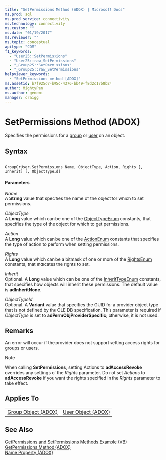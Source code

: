 ```yaml
---
title: "SetPermissions Method (ADOX) | Microsoft Docs"
ms.prod: sql
ms.prod_service: connectivity
ms.technology: connectivity
ms.custom: ""
ms.date: "01/19/2017"
ms.reviewer: ""
ms.topic: conceptual
apitype: "COM"
f1_keywords: 
  - "User25::SetPermissions"
  - "User25::raw_SetPermissions"
  - "_Group25::SetPermissions"
  - "_Group25::raw_SetPermissions"
helpviewer_keywords: 
  - "SetPermissions method [ADOX]"
ms.assetid: b7f925d7-b05c-4376-bb49-f8d2c17b8b24
author: MightyPen
ms.author: genemi
manager: craigg
---
```

# SetPermissions Method (ADOX)
Specifies the permissions for a [group](../../../ado/reference/adox-api/group-object-adox.md) or [user](../../../ado/reference/adox-api/user-object-adox.md) on an object.  
  
## Syntax  
  
```  
  
GroupOrUser.SetPermissions Name, ObjectType, Action, Rights [, Inherit] [, ObjectTypeId]  
```  
  
#### Parameters  
 *Name*  
 A **String** value that specifies the name of the object for which to set permissions.  
  
 *ObjectType*  
 A **Long** value which can be one of the [ObjectTypeEnum](../../../ado/reference/adox-api/objecttypeenum.md) constants, that specifies the type of the object for which to get permissions.  
  
 *Action*  
 A **Long** value which can be one of the [ActionEnum](../../../ado/reference/adox-api/actionenum.md) constants that specifies the type of action to perform when setting permissions.  
  
 *Rights*  
 A **Long** value which can be a bitmask of one or more of the [RightsEnum](../../../ado/reference/adox-api/rightsenum.md) constants, that indicates the rights to set.  
  
 *Inherit*  
 Optional. A **Long** value which can be one of the [InheritTypeEnum](../../../ado/reference/adox-api/inherittypeenum.md) constants, that specifies how objects will inherit these permissions. The default value is **adInheritNone**.  
  
 *ObjectTypeId*  
 Optional. A **Variant** value that specifies the GUID for a provider object type that is not defined by the OLE DB specification. This parameter is required if *ObjectType* is set to **adPermObjProviderSpecific**; otherwise, it is not used.  
  
## Remarks  
 An error will occur if the provider does not support setting access rights for groups or users.  
  
> [!NOTE]
>  When calling **SetPermissions**, setting Actions to **adAccessRevoke** overrides any settings of the *Rights* parameter. Do not set *Actions* to **adAccessRevoke** if you want the rights specified in the *Rights* parameter to take effect.  
  
## Applies To  
  
|||  
|-|-|  
|[Group Object (ADOX)](../../../ado/reference/adox-api/group-object-adox.md)|[User Object (ADOX)](../../../ado/reference/adox-api/user-object-adox.md)|  
  
## See Also  
 [GetPermissions and SetPermissions Methods Example (VB)](../../../ado/reference/adox-api/getpermissions-and-setpermissions-methods-example-vb.md)   
 [GetPermissions Method (ADOX)](../../../ado/reference/adox-api/getpermissions-method-adox.md)   
 [Name Property (ADOX)](../../../ado/reference/adox-api/name-property-adox.md)
